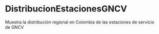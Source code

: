 # DistribucionEstacionesGNCV
Muestra la distribución regional en Colombia de las estaciones de servicio de GNCV
